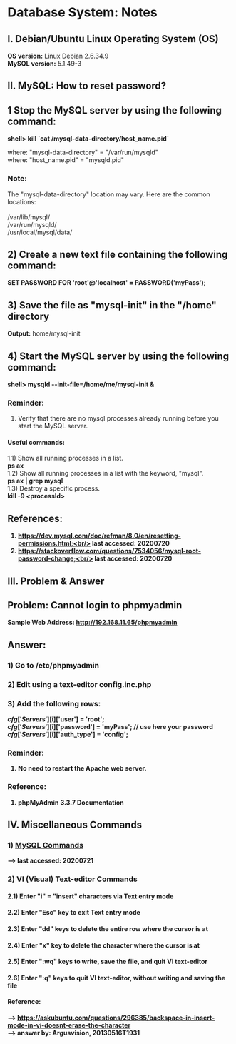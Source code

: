 # Database System: Notes
## I. Debian/Ubuntu Linux Operating System (OS)
<b>OS version:</b> Linux Debian 2.6.34.9<br/>
<b>MySQL version:</b> 5.1.49-3

## II. MySQL: How to reset password?
## 1 Stop the MySQL server by using the following command:
<b>shell> kill \`cat /mysql-data-directory/host_name.pid`</b>

where: "mysql-data-directory" = "/var/run/mysqld"<br/>
where: "host_name.pid" = "mysqld.pid"

### Note:
The "mysql-data-directory" location may vary.
Here are the common locations:<br/><br/>
/var/lib/mysql/<br/>
/var/run/mysqld/<br/>
/usr/local/mysql/data/<br/>

## 2) Create a new text file containing the following command:
<b>SET PASSWORD FOR 'root'@'localhost' = PASSWORD('myPass');</b>

## 3) Save the file as "mysql-init" in the "/home" directory
<b>Output:</b> home/mysql-init

## 4) Start the MySQL server by using the following command:
<b>shell> mysqld --init-file=/home/me/mysql-init &</b>

### Reminder:
1) Verify that there are no mysql processes already running before you start the MySQL server.
#### Useful commands:
1.1) Show all running processes in a list.<br/>
<b>ps ax</b><br/>
1.2) Show all running processes in a list with the keyword, "mysql".<br/>
<b>ps ax | grep mysql</b><br/>
1.3) Destroy a specific process.<br/>
<b>kill -9 \<processId>

## References:
1) https://dev.mysql.com/doc/refman/8.0/en/resetting-permissions.html;<br/>
last accessed: 20200720<br/>
2) https://stackoverflow.com/questions/7534056/mysql-root-password-change;<br/>
last accessed: 20200720

## III. Problem & Answer
## Problem: Cannot login to phpmyadmin
<b>Sample Web Address:</b> http://192.168.11.65/phpmyadmin
## Answer: 
### 1) Go to /etc/phpmyadmin
### 2) Edit using a text-editor config.inc.php
### 3) Add the following rows:
$cfg['Servers'][$i]['user']          = 'root';<br/>
$cfg['Servers'][$i]['password']      = 'myPass'; // use here your password<br/>
$cfg['Servers'][$i]['auth_type']     = 'config';<br/>

### Reminder:
1) No need to restart the Apache web server.

### Reference:
1) phpMyAdmin 3.3.7 Documentation 

## IV. Miscellaneous Commands
### 1) [MySQL Commands](http://g2pc1.bu.edu/~qzpeng/manual/MySQL%20Commands.htm)
--> last accessed: 20200721
### 2) VI (Visual) Text-editor Commands
#### 2.1) Enter "i" = "insert" characters via Text entry mode
#### 2.2) Enter "Esc" key to exit Text entry mode
#### 2.3) Enter "dd" keys to delete the entire row where the cursor is at
#### 2.4) Enter "x" key to delete the character where the cursor is at
#### 2.5) Enter ":wq" keys to write, save the file, and quit VI text-editor
#### 2.6) Enter ":q" keys to quit VI text-editor, without writing and saving the file
#### Reference:
--> https://askubuntu.com/questions/296385/backspace-in-insert-mode-in-vi-doesnt-erase-the-character<br/>
--> answer by: Argusvision, 20130516T1931
